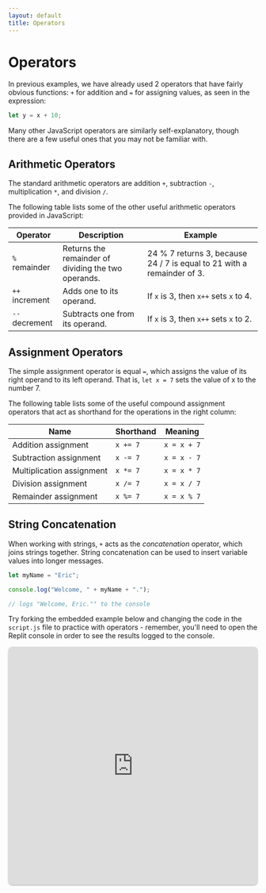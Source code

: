 ```yaml
---
layout: default
title: Operators
---
```

# Operators
In previous examples, we have already used 2 operators that have fairly obvious functions: `+` for addition and `=` for assigning values, as seen in the expression:
```js
let y = x + 10;
```

Many other JavaScript operators are similarly self-explanatory, though there are a few useful ones that you may not be familiar with.
## Arithmetic Operators
The standard arithmetic operators are addition `+`, subtraction `-`, multiplication `*`, and division `/`.

The following table lists some of the other useful arithmetic operators provided in JavaScript:

| Operator | Description | Example |
| ----------- | ----------- | ----------- |
| `%` remainder | Returns the remainder of dividing the two operands. | 24 % 7 returns 3, because 24 / 7 is equal to 21 with a remainder of 3. |
| `++` increment | Adds one to its operand. | If `x` is 3, then `x++` sets `x` to 4. |
| `--` decrement | Subtracts one from its operand. | If `x` is 3, then `x++` sets `x` to 2. |

## Assignment Operators
The simple assignment operator is equal `=`, which assigns the value of its right operand to its left operand. That is, `let x = 7` sets the value of x to the number 7.

The following table lists some of the useful compound assignment operators that act as shorthand for the operations in the right column:

|Name|Shorthand|Meaning|
|---|---|---|
|Addition assignment|`x += 7`|`x = x + 7`|
|Subtraction assignment|`x -= 7`|`x = x - 7`|
|Multiplication assignment|`x *= 7`|`x = x * 7`|
|Division assignment|`x /= 7`|`x = x / 7`|
|Remainder assignment|`x %= 7`|`x = x % 7`|

## String Concatenation
When working with strings, `+` acts as the *concatenation* operator, which joins strings together. String concatenation can be used to insert variable values into longer messages.
```js
let myName = "Eric";

console.log("Welcome, " + myName + ".");

// logs "Welcome, Eric."" to the console
```

Try forking the embedded example below and changing the code in the `script.js` file to practice with operators - remember, you'll need to open the Replit console in order to see the results logged to the console.

<iframe src="https://replit.com/@sheffie/IMS322-Operators?embed=true" width="100%" height="480" style="border: none; border-radius: 8px; box-shadow: 0 1px 3px rgba(0,0,0,0.12), 0 1px 2px rgba(0,0,0,0.24);"></iframe>